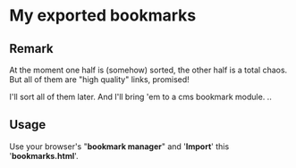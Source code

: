 # My exported bookmarks
## Remark
At the moment one half is (somehow) sorted, the other half is a total chaos.
But all of them are "high quality" links, promised!

I'll sort all of them later. And I'll bring 'em to a cms bookmark module. ..

## Usage
Use your browser's "**bookmark manager**" and '__Import__' this '**bookmarks.html**'.

